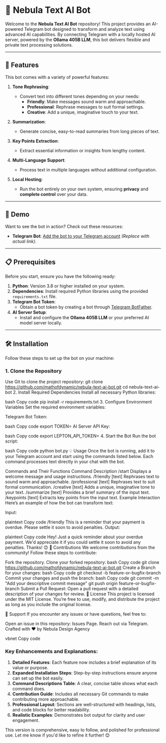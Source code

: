 # 🌌 Nebula Text AI Bot

Welcome to the **Nebula Text AI Bot** repository! This project provides an AI-powered Telegram bot designed to transform and analyze text using advanced AI capabilities. By connecting Telegram with a locally hosted AI server, powered by the **Ollama 405B LLM**, this bot delivers flexible and private text processing solutions.

---

## 🚀 Features

This bot comes with a variety of powerful features:

1. **Tone Rephrasing**:
   - Convert text into different tones depending on your needs:
     - **Friendly**: Make messages sound warm and approachable.
     - **Professional**: Rephrase messages to suit formal settings.
     - **Creative**: Add a unique, imaginative touch to your text.

2. **Summarization**:
   - Generate concise, easy-to-read summaries from long pieces of text.

3. **Key Points Extraction**:
   - Extract essential information or insights from lengthy content.

4. **Multi-Language Support**:
   - Process text in multiple languages without additional configuration.

5. **Local Hosting**:
   - Run the bot entirely on your own system, ensuring **privacy** and **complete control** over your data.

---

## 🎥 Demo

Want to see the bot in action? Check out these resources:

- **Telegram Bot**: [Add the bot to your Telegram account](#) *(Replace with actual link)*.

---

## 📋 Prerequisites

Before you start, ensure you have the following ready:

1. **Python**: Version 3.8 or higher installed on your system.
2. **Dependencies**: Install required Python libraries using the provided `requirements.txt` file.
3. **Telegram Bot Token**: 
   - Obtain a bot token by creating a bot through [Telegram BotFather](https://core.telegram.org/bots#botfather).
4. **AI Server Setup**:
   - Install and configure the **Ollama 405B LLM** or your preferred AI model server locally.

---

## 🛠 Installation

Follow these steps to set up the bot on your machine:

### 1. Clone the Repository
Use Git to clone the project repository:
git clone https://github.com/mathofdynamic/nebula-text-ai-bot.git
cd nebula-text-ai-bot
2. Install Required Dependencies
Install all necessary Python libraries:

bash
Copy code
pip install -r requirements.txt
3. Configure Environment Variables
Set the required environment variables:

Telegram Bot Token:

bash
Copy code
export TOKEN=<your-telegram-bot-token>
AI Server API Key:

bash
Copy code
export LEPTON_API_TOKEN=<your-api-key>
4. Start the Bot
Run the bot script:

bash
Copy code
python bot.py
💡 Usage
Once the bot is running, add it to your Telegram account and start using the commands listed below. Each command processes text directly in your chat with the bot.

Commands and Their Functions
Command	Description
/start	Displays a welcome message and usage instructions.
/friendly [text]	Rephrases text to sound warm and approachable.
/professional [text]	Rephrases text to suit formal communication.
/creative [text]	Adds a unique, imaginative tone to your text.
/summarize [text]	Provides a brief summary of the input text.
/keypoints [text]	Extracts key points from the input text.
Example Interaction
Here’s an example of how the bot can transform text:

Input:

plaintext
Copy code
/friendly This is a reminder that your payment is overdue. Please settle it soon to avoid penalties.
Output:

plaintext
Copy code
Hey! Just a quick reminder about your overdue payment. We'd appreciate it if you could settle it soon to avoid any penalties. Thanks! 😊
🤝 Contributions
We welcome contributions from the community! Follow these steps to contribute:

Fork the repository.
Clone your forked repository:
bash
Copy code
git clone https://github.com/mathofdynamic/nebula-text-ai-bot.git
Create a Branch for your changes:
bash
Copy code
git checkout -b feature-or-bugfix-branch
Commit your changes and push the branch:
bash
Copy code
git commit -m "Add your descriptive commit message"
git push origin feature-or-bugfix-branch
Submit a Pull Request:
Open a pull request with a detailed description of your changes for review.
📜 License
This project is licensed under the MIT License. You’re free to use, modify, and distribute the project as long as you include the original license.

📧 Support
If you encounter any issues or have questions, feel free to:

Open an issue in this repository: Issues Page.
Reach out via Telegram.
Crafted with ❤️ by Nebula Design Agency

vbnet
Copy code

### Key Enhancements and Explanations:
1. **Detailed Features**: Each feature now includes a brief explanation of its value or purpose.
2. **Expanded Installation Steps**: Step-by-step instructions ensure anyone can set up the bot easily.
3. **Command Descriptions Table**: A clear, concise table shows what each command does.
4. **Contribution Guide**: Includes all necessary Git commands to make contributing more approachable.
5. **Professional Layout**: Sections are well-structured with headings, lists, and code blocks for better readability.
6. **Realistic Examples**: Demonstrates bot output for clarity and user engagement.

This version is comprehensive, easy to follow, and polished for professional use. Let me know if you'd like to refine it further! 😊





